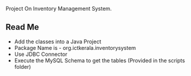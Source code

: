 Project On Inventory Management System.

Read Me 
-------
- Add the classes into a Java Project
- Package Name is - org.ictkerala.inventorysystem
- Use JDBC Connector
- Execute the MySQL Schema to get the tables (Provided in the scripts folder)
